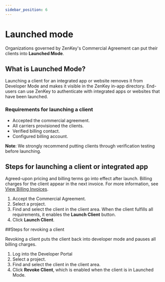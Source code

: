 ```yaml
---
sidebar_position: 6
---
```


# Launched mode

Organizations governed by ZenKey's Commercial Agreement can put their clients into **Launched Mode**.

## What is Launched Mode?

Launching a client for an integrated app or website removes it from Developer Mode and makes it visible in the ZenKey in-app directory.
End-users can use ZenKey to authenticate with integrated apps or websites that have been launched. 

### Requirements for launching a client

  * Accepted the commercial agreement.
  * All carriers provisioned the clients.
  * Verified billing contact. 
  * Configured billing account.

**Note**: We strongly recommend putting clients through verification testing before launching.

## Steps for launching a client or integrated app

Agreed-upon pricing and billing terms go into effect after launch.
Billing charges for the client appear in the next invoice. For more information, see [View Billing Invoices](doc:view-billing-invoices).
1. Accept the Commercial Agreement. 
2. Select a project.
3. Find and select the client in the client area. When the client fulfills all requirements, it enables the **Launch Client** button.
4. Click **Launch Client**.

##Steps for revoking a client

Revoking a client puts the client back into developer mode and pauses all billing charges. 
1. Log into the Developer Portal
2. Select a project.
3. Find and select the client in the client area.
4. Click **Revoke Client**, which is enabled when the client is in Launched Mode.